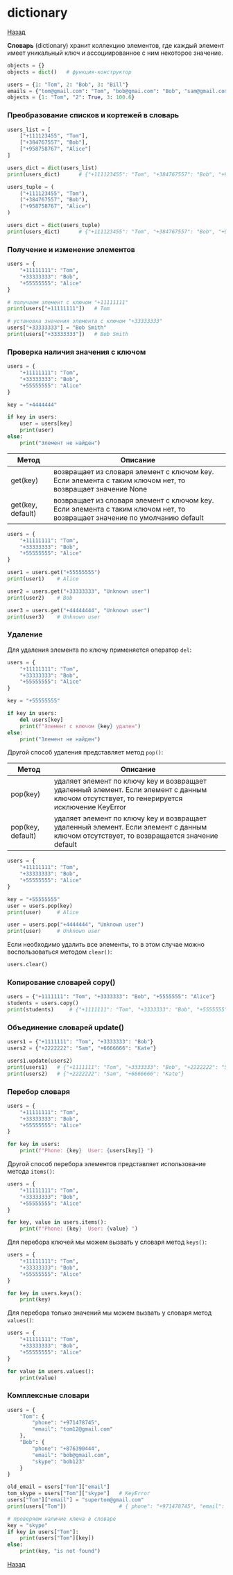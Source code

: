 # dictionary

[Назад][back]

**Словарь** (dictionary) хранит коллекцию элементов, где каждый элемент имеет уникальный ключ и
ассоциированное с ним некоторое значение.

```python
objects = {}
objects = dict()   # функция-конструктор
```

```python
users = {1: "Tom", 2: "Bob", 3: "Bill"}
emails = {"tom@gmail.com": "Tom", "bob@gmai.com": "Bob", "sam@gmail.com": "Sam"}
objects = {1: "Tom", "2": True, 3: 100.6}
```

### Преобразование списков и кортежей в словарь

```python
users_list = [
    ["+111123455", "Tom"],
    ["+384767557", "Bob"],
    ["+958758767", "Alice"]
]

users_dict = dict(users_list)
print(users_dict)      # {"+111123455": "Tom", "+384767557": "Bob", "+958758767": "Alice"}
```

```python
users_tuple = (
    ("+111123455", "Tom"),
    ("+384767557", "Bob"),
    ("+958758767", "Alice")
)

users_dict = dict(users_tuple)
print(users_dict)      # {"+111123455": "Tom", "+384767557": "Bob", "+958758767": "Alice"}
```

### Получение и изменение элементов

```python
users = {
    "+11111111": "Tom",
    "+33333333": "Bob",
    "+55555555": "Alice"
}

# получаем элемент с ключом "+11111111"
print(users["+11111111"])   # Tom

# установка значения элемента с ключом "+33333333"
users["+33333333"] = "Bob Smith"
print(users["+33333333"])   # Bob Smith
```

### Проверка наличия значения с ключом

```python
users = {
    "+11111111": "Tom",
    "+33333333": "Bob",
    "+55555555": "Alice"
}

key = "+4444444"

if key in users:
    user = users[key]
    print(user)
else:
    print("Элемент не найден")
```

| Метод             | Описание                                                                                                                  |
|-------------------|---------------------------------------------------------------------------------------------------------------------------|
| get(key)          | возвращает из словаря элемент с ключом key. Если элемента с таким ключом нет, то возвращает значение None                 |
| get(key, default) | возвращает из словаря элемент с ключом key. Если элемента с таким ключом нет, то возвращает значение по умолчанию default |

```python
users = {
    "+11111111": "Tom",
    "+33333333": "Bob",
    "+55555555": "Alice"
}

user1 = users.get("+55555555")
print(user1)    # Alice

user2 = users.get("+33333333", "Unknown user")
print(user2)    # Bob

user3 = users.get("+44444444", "Unknown user")
print(user3)    # Unknown user
```

### Удаление

Для удаления элемента по ключу применяется оператор `del`:

```python
users = {
    "+11111111": "Tom",
    "+33333333": "Bob",
    "+55555555": "Alice"
}

key = "+55555555"

if key in users:
    del users[key]
    print(f"Элемент с ключом {key} удален")
else:
    print("Элемент не найден")
```

Другой способ удаления представляет метод `pop()`:

| Метод             | Описание                                                                                                                                   |
|-------------------|--------------------------------------------------------------------------------------------------------------------------------------------|
| pop(key)          | удаляет элемент по ключу key и возвращает удаленный элемент. Если элемент с данным ключом отсутствует, то генерируется исключение KeyError |
| pop(key, default) | удаляет элемент по ключу key и возвращает удаленный элемент. Если элемент с данным ключом отсутствует, то возвращается значение default    |

```python
users = {
    "+11111111": "Tom",
    "+33333333": "Bob",
    "+55555555": "Alice"
}

key = "+55555555"
user = users.pop(key)
print(user)     # Alice

user = users.pop("+4444444", "Unknown user")
print(user)     # Unknown user
```

Если необходимо удалить все элементы, то в этом случае можно воспользоваться методом `clear()`:

```python
users.clear()
```

### Копирование словарей copy()

```python
users = {"+1111111": "Tom", "+3333333": "Bob", "+5555555": "Alice"}
students = users.copy()
print(students)     # {"+1111111": "Tom", "+3333333": "Bob", "+5555555": "Alice"}
```

### Объединение словарей update()

```python
users1 = {"+1111111": "Tom", "+3333333": "Bob"}
users2 = {"+2222222": "Sam", "+6666666": "Kate"}

users1.update(users2)
print(users1)   # {"+1111111": "Tom", "+3333333": "Bob", "+2222222": "Sam", "+6666666": "Kate"}
print(users2)   # {"+2222222": "Sam", "+6666666": "Kate"}
```

### Перебор словаря

```python
users = {
    "+11111111": "Tom",
    "+33333333": "Bob",
    "+55555555": "Alice"
}

for key in users:
    print(f"Phone: {key}  User: {users[key]} ")
```

Другой способ перебора элементов представляет использование метода `items()`:

```python
users = {
    "+11111111": "Tom",
    "+33333333": "Bob",
    "+55555555": "Alice"
}

for key, value in users.items():
    print(f"Phone: {key}  User: {value} ")
```

Для перебора ключей мы можем вызвать у словаря метод `keys()`:

```python
users = {
    "+11111111": "Tom",
    "+33333333": "Bob",
    "+55555555": "Alice"
}

for key in users.keys():
    print(key)
```

Для перебора только значений мы можем вызвать у словаря метод `values()`:

```python
users = {
    "+11111111": "Tom",
    "+33333333": "Bob",
    "+55555555": "Alice"
}

for value in users.values():
    print(value)
```

### Комплексные словари

```python
users = {
    "Tom": {
        "phone": "+971478745",
        "email": "tom12@gmail.com"
    },
    "Bob": {
        "phone": "+876390444",
        "email": "bob@gmail.com",
        "skype": "bob123"
    }
}

old_email = users["Tom"]["email"]
tom_skype = users["Tom"]["skype"]   # KeyError
users["Tom"]["email"] = "supertom@gmail.com"
print(users["Tom"])                 # { phone": "+971478745", "email": "supertom@gmail.com }

# проверяем наличие ключа в словаре
key = "skype"
if key in users["Tom"]:
    print(users["Tom"][key])
else:
    print(key, "is not found")
```

[Назад][back]

[back]: <.> "Назад к оглавлению"